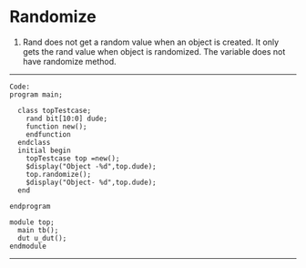 # Randomize
1. Rand does not get a random value when an object is created. It only gets the rand value when object is randomized. The variable does not have randomize method.
___
    Code:
    program main;
      
      class topTestcase;
        rand bit[10:0] dude;
        function new();
        endfunction
      endclass
      initial begin
        topTestcase top =new();
        $display("Object -%d",top.dude);
        top.randomize();
        $display("Object- %d",top.dude);
      end
    
    endprogram
    
    module top;
      main tb();
      dut u_dut();
    endmodule 
___
